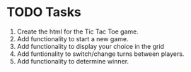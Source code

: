 # TODO Tasks

1. Create the html for the Tic Tac Toe game.
2. Add functionality to start a new game. 
3. Add functionality to display your choice in the grid
4. Add funtionality to switch/change turns between players. 
5. Add functionality to determine winner. 
